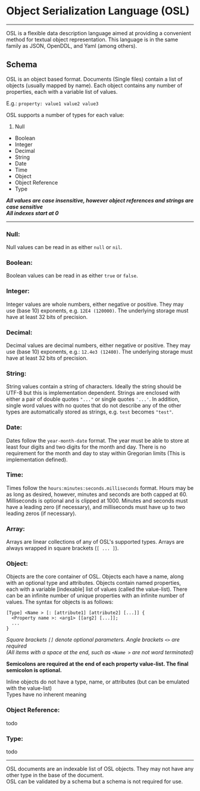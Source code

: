 # Object Serialization Language (OSL) #
---
OSL is a flexible data description language aimed at providing a convenient method for textual object representation. This language is in the same family as JSON, OpenDDL, and Yaml (among others).

## Schema ##

OSL is an object based format. Documents (Single files) contain a list of objects (usually mapped by name). Each object contains any number of properties, each with a variable list of values.

E.g.: `property: value1 value2 value3`

OSL supports a number of types for each value:

1. Null
+ Boolean
+ Integer
+ Decimal
+ String
+ Date
+ Time
+ Object
+ Object Reference
+ Type

***All values are case insensitive, however object references and strings are case sensitive***  
***All indexes start at 0***

---

### Null: ###
Null values can be read in as either `null` or `nil`.

### Boolean: ###
Boolean values can be read in as either `true` or `false`.

### Integer: ###
Integer values are whole numbers, either negative or positive. They may use (base 10) exponents, e.g. `12E4 (120000)`. The underlying storage must have at least 32 bits of precision.

### Decimal: ###
Decimal values are decimal numbers, either negative or positive. They may use (base 10) exponents, e.g.: `12.4e3 (12400)`. The underlying storage must have at least 32 bits of precision.

### String: ###
String values contain a string of characters. Ideally the string should be UTF-8 but this is implementation dependent. Strings are enclosed with either a pair of double quotes `"..."` or single quotes `'...'`. In addition, single word values with no quotes that do not describe any of the other types are automatically stored as strings, e.g. `test` becomes `"test"`.

### Date: ###
Dates follow the `year-month-date` format. The year must be able to store at least four digits and two digits for the month and day. There is no requirement for the month and day to stay within Gregorian limits (This is implementation defined).

### Time: ###
Times follow the `hours:minutes:seconds.milliseconds` format. Hours may be as long as desired, however, minutes and seconds are both capped at 60. Milliseconds is optional and is clipped at 1000. Minutes and seconds must have a leading zero (if necessary), and milliseconds must have up to two leading zeros (if necessary).

### Array: ###
Arrays are linear collections of any of OSL's supported types. Arrays are always wrapped in square brackets (`[ ... ]`). 

### Object: ###
Objects are the core container of OSL. Objects each have a name, along with an optional type and attributes. Objects contain named properties, each with a variable [indexable] list of values (called the value-list). There can be an infinite number of unique properties with an infinite number of values.
The syntax for objects is as follows:

	[Type] <Name > [: [attribute1] [attribute2] [...]] {
	  <Property name >: <arg1> [[arg2] [...]];
	  ...
	}

*Square brackets `[]` denote optional parameters. Angle brackets `<>` are required*  
*(All items with a space at the end, such as `<Name >` are not word terminated)*

**Semicolons are required at the end of each property value-list. The final semicolon is optional.**

Inline objects do not have a type, name, or attributes (but can be emulated with the value-list)  
Types have no inherent meaning

### Object Reference: ###
todo

### Type: ###
todo

---
OSL documents are an indexable list of OSL objects. They may not have any other type in the base of the document.  
OSL can be validated by a schema but a schema is not required for use.